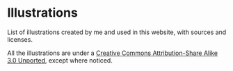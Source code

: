 # Illustrations

List of illustrations created by me and used in this website, with sources and licenses.

All the illustrations are under a 
[Creative Commons Attribution-Share Alike 3.0 Unported](https://creativecommons.org/licenses/by-sa/3.0/deed.en), 
except where noticed.
